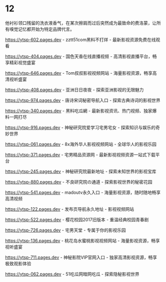 # 12
他衬衫领口残留的洗衣液香气，在某次擦肩而过后突然成为最致命的费洛蒙，让所有嗅觉记忆都开始为特定品牌代言。

https://ytsp-602.pages.dev - zztt51com黑料不打烊 - 最新影视资源免费在线观看

https://ytsp-404.pages.dev - 国色天香在线直播视频 - 高清影视直播平台，畅享精彩视觉盛宴

https://ytsp-646.pages.dev - Tom叔叔影视视频网站 - 海量影视资源，畅享高清视听盛宴

https://ytsp-408.pages.dev - 亚洲日日夜夜 - 探索亚洲影视的无限魅力

https://ytsp-974.pages.dev - 唐诗宋词秘密导航入口 - 探索古典诗词的影视世界

https://ytsp-340.pages.dev - 黑料吃瓜網 - 最新影视资讯、热门视频、独家爆料一网打尽

https://ytsp-916.pages.dev - 神秘研究院爱学习宅男宅女 - 探索知识与娱乐的奇妙世界

https://ytsp-061.pages.dev - 8x海外华人影视视频网站 - 全球华人的影视乐园

https://ytsp-371.pages.dev - 宅男精品资源网 - 最新影视视频资源一站式下载平台

https://ytsp-245.pages.dev - 神秘研究院最新地址 - 探索未知世界的影视宝库

https://ytsp-880.pages.dev - 不良研究院の通道 - 探索影视世界的秘密花园

https://ytsp-541.pages.dev - madoutv永久入口 - 海量影视资源，随时随地畅享高清视频

https://ytsp-122.pages.dev - 发布页导航永久地址 - 影视视频网站

https://ytsp-522.pages.dev - 樱花校园2017旧版本 - 重温经典校园青春剧

https://ytsp-726.pages.dev - 宅男天堂 - 专属于你的影视乐园

https://ytsp-136.pages.dev - 桃花岛水蜜桃影视视频网站 - 海量影视资源，畅享视听盛宴

https://ytsp-711.pages.dev - 神秘影院VIP官网入口 - 独家高清影视资源，畅享极致观影体验

https://ytsp-062.pages.dev - 51吃瓜网暗网吃瓜 - 探索隐秘影视世界
